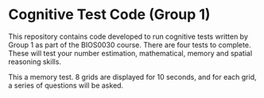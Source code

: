 # Cognitive Test Code (Group 1)

This repository contains code developed to run cognitive tests written by Group 1 as part of the BIOS0030 course.
There are four tests to complete. These will test your number estimation, mathematical, memory and spatial reasoning skills. 

This a memory test. 8 grids are displayed for 10 seconds, and for each grid, a series of questions will be asked. 

